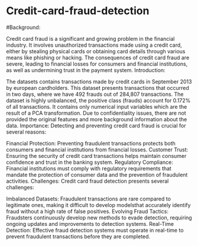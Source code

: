 # Credit-card-fraud-detection
#Background:

Credit card fraud is a significant and growing problem in the financial industry.
It involves unauthorized transactions made using a credit card, either by stealing physical cards or obtaining card details through various means like phishing or hacking.
The consequences of credit card fraud are severe, leading to financial losses for consumers and financial institutions, as well as undermining trust in the payment system.
Introduction:

The datasets contains transactions made by credit cards in September 2013 by european cardholders.
This dataset presents transactions that occurred in two days, where we have 492 frauds out of 284,807 transactions.
The dataset is highly unbalanced, the positive class (frauds) account for 0.172% of all transactions.
It contains only numerical input variables which are the result of a PCA transformation.
Due to confidentiality issues, there are not provided the original features and more background information about the data.
Importance: Detecting and preventing credit card fraud is crucial for several reasons:

Financial Protection: Preventing fraudulent transactions protects both consumers and financial institutions from financial losses.
Customer Trust: Ensuring the security of credit card transactions helps maintain consumer confidence and trust in the banking system.
Regulatory Compliance: Financial institutions must comply with regulatory requirements that mandate the protection of consumer data and the prevention of fraudulent activities.
Challenges: Credit card fraud detection presents several challenges:

Imbalanced Datasets: Fraudulent transactions are rare compared to legitimate ones, making it difficult to develop modelsthat accurately identify fraud without a high rate of false positives.
Evolving Fraud Tactics: Fraudsters continuously develop new methods to evade detection, requiring ongoing updates and improvements to detection systems.
Real-Time Detection: Effective fraud detection systems must operate in real-time to prevent fraudulent transactions before they are completed.

